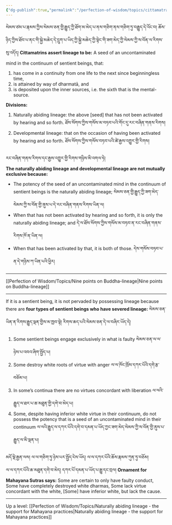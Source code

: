 ```yaml
---
{"dg-publish":true,"permalink":"/perfection-of-wisdom/topics/cittamatra/"}
---
```


སེམས་ཙམ་པ་རྣམས་ཀྱིས་སེམས་ཅན་གྱི་རྒྱུད་ཀྱི་ཐོག་མ་མེད་པ་ནས་གཅིག་ནས་གཅིག་ཏུ་བརྒྱུད་དེ་འོང་བ། 
ཆོས་ཉིད་ཀྱིས་ཐོབ་པ་ནང་གི་སྐྱེ་མཆེད་དེ་དྲུག་པ་ཡིད་ཀྱི་སྐྱེ་མཆེད་ཀྱི་སྟེང་གི་ཟག་མེད་ཀྱི་སེམས་ཀྱི་ས་བོན་ལ་རིགས་སུ་འདོད།
**Cittamatrins assert lineage to be:** A seed of an uncontaminated mind in the continuum of sentient beings, that:
1. has come in a continuity from one life to the next since beginningless time,
2. is attained by way of dharmatā, and
3. is deposited upon the inner sources, i.e. the sixth that is the mental-source.

**Divisions:**
1. Naturally abiding lineage: the above [seed] that has not been activated by hearing and so forth.
   ཐོས་སོགས་ཀྱིས་གསོས་མ་བཏབ་པའི་གོང་དུ་རང་བཞིན་གནས་རིགས།
2. Developmental lineage: that on the occasion of having been activated by hearing and so forth.
   ཐོས་སོགས་ཀྱིས་གསོས་བཏབ་པའི་ཚེ་རྒྱས་འགྱུར་གྱི་རིགས།


རང་བཞིན་གནས་རིགས་དང་རྒྱས་འགྱུར་གྱི་རིགས་གཉིས་མི་འགལ་ཏེ།   
**The naturally abiding lineage and developmental lineage are not mutually exclusive because:**
- The potency of the seed of an uncontaminated mind in the continuum of sentient beings is the naturally abiding lineage; སེམས་ཅན་གྱི་རྒྱུད་ཀྱི་ཟག་མེད་སེམས་ཀྱི་ས་བོན་གྱི་ནུས་པ་དེ་རང་བཞིན་གནས་རིགས་ཡིན་ལ།
- When that has not been activated by hearing and so forth, it is only the naturally abiding lineage; and
  དེ་ལ་ཐོས་སོགས་ཀྱིས་གསོས་མ་བཏབ་ན་རང་བཞིན་གནས་རིགས་ཁོ་ན་ཡིན་ལ།
- When that has been activated by that, it is both of those. དེས་གསོས་བཏབ་པ་ན་དེ་གཉིས་ཀ་ཡིན་པའི་ཕྱིར།

---
[[Perfection of Wisdom/Topics/Nine points on Buddha-lineage\|Nine points on Buddha-lineage]]

---

If it is a sentient being, it is not pervaded by possessing lineage because there are **four types of sentient beings who have severed lineage:** སེམས་ཅན་ཡིན་ན་རིགས་རྒྱུད་ལྡན་གྱིས་མ་ཁྱབ་སྟེ། རིགས་ཆད་པའི་སེམས་ཅན་དེ་ལ་བཞིར་ཡོད་དེ།
1. Some sentient beings engage exclusively in what is faulty སེམས་ཅན་ལ་ལ་ཉེས་པ་འབའ་ཞིག་སྤྱོད་པ།
2. Some destroy white roots of virtue with anger ལ་ལ་ཁོང་ཁྲོས་དཀར་པོའི་དགེ་རྩ་བཅོམ་པ།
3. In some’s continua there are no virtues concordant with liberation ལ་ལའི་རྒྱུད་ལ་ཐར་པ་ཆ་མཐུན་གྱི་དགེ་བ་མེད་པ།
4. Some, despite having inferior white virtue in their continuum, do not possess the potency that is a seed of an uncontaminated mind in their continuum 
   ལ་ལའི་རྒྱུད་ལ་དཀར་པོའི་དགེ་བ་དམན་པ་ཡོད་ཀྱང་ཟག་མེད་སེམས་ཀྱི་ས་བོན་གྱི་ནུས་པ་རྒྱུད་ལ་མི་ལྡན་པ།

མདོ་སྡེ་རྒྱན་ལས། ལ་ལ་གཅིག་ཏུ་ཉེས་པར་སྤྱོད་ངེས་ཡོད། ལ་ལ་དཀར་པོའི་ཆོས་རྣམས་ཀུན་ཏུ་བཅོམ།<br>ལ་ལ་དཀར་པོའི་ཆ་མཐུན་དགེ་བ་མེད། དཀར་པོ་དམན་པ་ཡོད་པ་རྒྱུ་དང་བྲལ།
**Ornament for Mahayana Sutras says:**
Some are certain to only have faulty conduct,
Some have completely destroyed white dharmas,
Some lack virtue concordant with the white,
[Some] have inferior white, but lack the cause.

---
Up a level: [[Perfection of Wisdom/Topics/Naturally abiding lineage - the support for Mahayana practices\|Naturally abiding lineage - the support for Mahayana practices]]